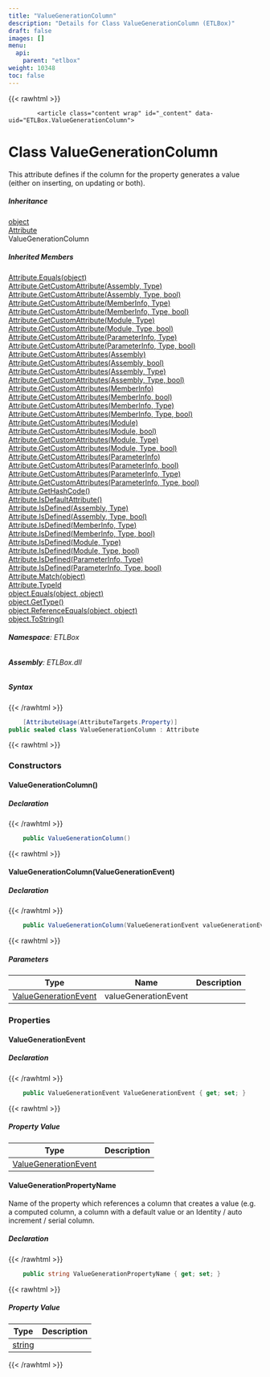 ```yaml
---
title: "ValueGenerationColumn"
description: "Details for Class ValueGenerationColumn (ETLBox)"
draft: false
images: []
menu:
  api:
    parent: "etlbox"
weight: 10348
toc: false
---
```


{{< rawhtml >}}

            <article class="content wrap" id="_content" data-uid="ETLBox.ValueGenerationColumn">
  <h1 id="ETLBox_ValueGenerationColumn" data-uid="ETLBox.ValueGenerationColumn" class="text-break">Class ValueGenerationColumn</h1>
  <div class="markdown level0 summary"><p>This attribute defines if the column for the property generates a value (either on inserting, on updating or both).</p>
</div>
  <div class="markdown level0 conceptual"></div>
  <div class="inheritance">
    <h5>Inheritance</h5>
    <div class="level0"><a class="xref" href="https://learn.microsoft.com/dotnet/api/system.object">object</a></div>
    <div class="level1"><a class="xref" href="https://learn.microsoft.com/dotnet/api/system.attribute">Attribute</a></div>
    <div class="level2"><span class="xref">ValueGenerationColumn</span></div>
  </div>
  <div class="inheritedMembers">
    <h5>Inherited Members</h5>
    <div>
      <a class="xref" href="https://learn.microsoft.com/dotnet/api/system.attribute.equals">Attribute.Equals(object)</a>
    </div>
    <div>
      <a class="xref" href="https://learn.microsoft.com/dotnet/api/system.attribute.getcustomattribute#system-attribute-getcustomattribute(system-reflection-assembly-system-type)">Attribute.GetCustomAttribute(Assembly, Type)</a>
    </div>
    <div>
      <a class="xref" href="https://learn.microsoft.com/dotnet/api/system.attribute.getcustomattribute#system-attribute-getcustomattribute(system-reflection-assembly-system-type-system-boolean)">Attribute.GetCustomAttribute(Assembly, Type, bool)</a>
    </div>
    <div>
      <a class="xref" href="https://learn.microsoft.com/dotnet/api/system.attribute.getcustomattribute#system-attribute-getcustomattribute(system-reflection-memberinfo-system-type)">Attribute.GetCustomAttribute(MemberInfo, Type)</a>
    </div>
    <div>
      <a class="xref" href="https://learn.microsoft.com/dotnet/api/system.attribute.getcustomattribute#system-attribute-getcustomattribute(system-reflection-memberinfo-system-type-system-boolean)">Attribute.GetCustomAttribute(MemberInfo, Type, bool)</a>
    </div>
    <div>
      <a class="xref" href="https://learn.microsoft.com/dotnet/api/system.attribute.getcustomattribute#system-attribute-getcustomattribute(system-reflection-module-system-type)">Attribute.GetCustomAttribute(Module, Type)</a>
    </div>
    <div>
      <a class="xref" href="https://learn.microsoft.com/dotnet/api/system.attribute.getcustomattribute#system-attribute-getcustomattribute(system-reflection-module-system-type-system-boolean)">Attribute.GetCustomAttribute(Module, Type, bool)</a>
    </div>
    <div>
      <a class="xref" href="https://learn.microsoft.com/dotnet/api/system.attribute.getcustomattribute#system-attribute-getcustomattribute(system-reflection-parameterinfo-system-type)">Attribute.GetCustomAttribute(ParameterInfo, Type)</a>
    </div>
    <div>
      <a class="xref" href="https://learn.microsoft.com/dotnet/api/system.attribute.getcustomattribute#system-attribute-getcustomattribute(system-reflection-parameterinfo-system-type-system-boolean)">Attribute.GetCustomAttribute(ParameterInfo, Type, bool)</a>
    </div>
    <div>
      <a class="xref" href="https://learn.microsoft.com/dotnet/api/system.attribute.getcustomattributes#system-attribute-getcustomattributes(system-reflection-assembly)">Attribute.GetCustomAttributes(Assembly)</a>
    </div>
    <div>
      <a class="xref" href="https://learn.microsoft.com/dotnet/api/system.attribute.getcustomattributes#system-attribute-getcustomattributes(system-reflection-assembly-system-boolean)">Attribute.GetCustomAttributes(Assembly, bool)</a>
    </div>
    <div>
      <a class="xref" href="https://learn.microsoft.com/dotnet/api/system.attribute.getcustomattributes#system-attribute-getcustomattributes(system-reflection-assembly-system-type)">Attribute.GetCustomAttributes(Assembly, Type)</a>
    </div>
    <div>
      <a class="xref" href="https://learn.microsoft.com/dotnet/api/system.attribute.getcustomattributes#system-attribute-getcustomattributes(system-reflection-assembly-system-type-system-boolean)">Attribute.GetCustomAttributes(Assembly, Type, bool)</a>
    </div>
    <div>
      <a class="xref" href="https://learn.microsoft.com/dotnet/api/system.attribute.getcustomattributes#system-attribute-getcustomattributes(system-reflection-memberinfo)">Attribute.GetCustomAttributes(MemberInfo)</a>
    </div>
    <div>
      <a class="xref" href="https://learn.microsoft.com/dotnet/api/system.attribute.getcustomattributes#system-attribute-getcustomattributes(system-reflection-memberinfo-system-boolean)">Attribute.GetCustomAttributes(MemberInfo, bool)</a>
    </div>
    <div>
      <a class="xref" href="https://learn.microsoft.com/dotnet/api/system.attribute.getcustomattributes#system-attribute-getcustomattributes(system-reflection-memberinfo-system-type)">Attribute.GetCustomAttributes(MemberInfo, Type)</a>
    </div>
    <div>
      <a class="xref" href="https://learn.microsoft.com/dotnet/api/system.attribute.getcustomattributes#system-attribute-getcustomattributes(system-reflection-memberinfo-system-type-system-boolean)">Attribute.GetCustomAttributes(MemberInfo, Type, bool)</a>
    </div>
    <div>
      <a class="xref" href="https://learn.microsoft.com/dotnet/api/system.attribute.getcustomattributes#system-attribute-getcustomattributes(system-reflection-module)">Attribute.GetCustomAttributes(Module)</a>
    </div>
    <div>
      <a class="xref" href="https://learn.microsoft.com/dotnet/api/system.attribute.getcustomattributes#system-attribute-getcustomattributes(system-reflection-module-system-boolean)">Attribute.GetCustomAttributes(Module, bool)</a>
    </div>
    <div>
      <a class="xref" href="https://learn.microsoft.com/dotnet/api/system.attribute.getcustomattributes#system-attribute-getcustomattributes(system-reflection-module-system-type)">Attribute.GetCustomAttributes(Module, Type)</a>
    </div>
    <div>
      <a class="xref" href="https://learn.microsoft.com/dotnet/api/system.attribute.getcustomattributes#system-attribute-getcustomattributes(system-reflection-module-system-type-system-boolean)">Attribute.GetCustomAttributes(Module, Type, bool)</a>
    </div>
    <div>
      <a class="xref" href="https://learn.microsoft.com/dotnet/api/system.attribute.getcustomattributes#system-attribute-getcustomattributes(system-reflection-parameterinfo)">Attribute.GetCustomAttributes(ParameterInfo)</a>
    </div>
    <div>
      <a class="xref" href="https://learn.microsoft.com/dotnet/api/system.attribute.getcustomattributes#system-attribute-getcustomattributes(system-reflection-parameterinfo-system-boolean)">Attribute.GetCustomAttributes(ParameterInfo, bool)</a>
    </div>
    <div>
      <a class="xref" href="https://learn.microsoft.com/dotnet/api/system.attribute.getcustomattributes#system-attribute-getcustomattributes(system-reflection-parameterinfo-system-type)">Attribute.GetCustomAttributes(ParameterInfo, Type)</a>
    </div>
    <div>
      <a class="xref" href="https://learn.microsoft.com/dotnet/api/system.attribute.getcustomattributes#system-attribute-getcustomattributes(system-reflection-parameterinfo-system-type-system-boolean)">Attribute.GetCustomAttributes(ParameterInfo, Type, bool)</a>
    </div>
    <div>
      <a class="xref" href="https://learn.microsoft.com/dotnet/api/system.attribute.gethashcode">Attribute.GetHashCode()</a>
    </div>
    <div>
      <a class="xref" href="https://learn.microsoft.com/dotnet/api/system.attribute.isdefaultattribute">Attribute.IsDefaultAttribute()</a>
    </div>
    <div>
      <a class="xref" href="https://learn.microsoft.com/dotnet/api/system.attribute.isdefined#system-attribute-isdefined(system-reflection-assembly-system-type)">Attribute.IsDefined(Assembly, Type)</a>
    </div>
    <div>
      <a class="xref" href="https://learn.microsoft.com/dotnet/api/system.attribute.isdefined#system-attribute-isdefined(system-reflection-assembly-system-type-system-boolean)">Attribute.IsDefined(Assembly, Type, bool)</a>
    </div>
    <div>
      <a class="xref" href="https://learn.microsoft.com/dotnet/api/system.attribute.isdefined#system-attribute-isdefined(system-reflection-memberinfo-system-type)">Attribute.IsDefined(MemberInfo, Type)</a>
    </div>
    <div>
      <a class="xref" href="https://learn.microsoft.com/dotnet/api/system.attribute.isdefined#system-attribute-isdefined(system-reflection-memberinfo-system-type-system-boolean)">Attribute.IsDefined(MemberInfo, Type, bool)</a>
    </div>
    <div>
      <a class="xref" href="https://learn.microsoft.com/dotnet/api/system.attribute.isdefined#system-attribute-isdefined(system-reflection-module-system-type)">Attribute.IsDefined(Module, Type)</a>
    </div>
    <div>
      <a class="xref" href="https://learn.microsoft.com/dotnet/api/system.attribute.isdefined#system-attribute-isdefined(system-reflection-module-system-type-system-boolean)">Attribute.IsDefined(Module, Type, bool)</a>
    </div>
    <div>
      <a class="xref" href="https://learn.microsoft.com/dotnet/api/system.attribute.isdefined#system-attribute-isdefined(system-reflection-parameterinfo-system-type)">Attribute.IsDefined(ParameterInfo, Type)</a>
    </div>
    <div>
      <a class="xref" href="https://learn.microsoft.com/dotnet/api/system.attribute.isdefined#system-attribute-isdefined(system-reflection-parameterinfo-system-type-system-boolean)">Attribute.IsDefined(ParameterInfo, Type, bool)</a>
    </div>
    <div>
      <a class="xref" href="https://learn.microsoft.com/dotnet/api/system.attribute.match">Attribute.Match(object)</a>
    </div>
    <div>
      <a class="xref" href="https://learn.microsoft.com/dotnet/api/system.attribute.typeid">Attribute.TypeId</a>
    </div>
    <div>
      <a class="xref" href="https://learn.microsoft.com/dotnet/api/system.object.equals#system-object-equals(system-object-system-object)">object.Equals(object, object)</a>
    </div>
    <div>
      <a class="xref" href="https://learn.microsoft.com/dotnet/api/system.object.gettype">object.GetType()</a>
    </div>
    <div>
      <a class="xref" href="https://learn.microsoft.com/dotnet/api/system.object.referenceequals">object.ReferenceEquals(object, object)</a>
    </div>
    <div>
      <a class="xref" href="https://learn.microsoft.com/dotnet/api/system.object.tostring">object.ToString()</a>
    </div>
  </div>
<h6><strong>Namespace</strong>: ETLBox</h6>
  <h6><strong>Assembly</strong>: ETLBox.dll</h6>
  <h5 id="ETLBox_ValueGenerationColumn_syntax">Syntax</h5>
{{< /rawhtml >}}

```C#
    [AttributeUsage(AttributeTargets.Property)]
public sealed class ValueGenerationColumn : Attribute
```

{{< rawhtml >}}
  <h3 id="constructors">Constructors
</h3>
  <a id="ETLBox_ValueGenerationColumn__ctor_" data-uid="ETLBox.ValueGenerationColumn.#ctor*"></a>
  <h4 id="ETLBox_ValueGenerationColumn__ctor" data-uid="ETLBox.ValueGenerationColumn.#ctor">ValueGenerationColumn()</h4>
  <div class="markdown level1 summary"></div>
  <div class="markdown level1 conceptual"></div>
  <h5 class="declaration">Declaration</h5>
{{< /rawhtml >}}

```C#
    public ValueGenerationColumn()
```

{{< rawhtml >}}
  <a id="ETLBox_ValueGenerationColumn__ctor_" data-uid="ETLBox.ValueGenerationColumn.#ctor*"></a>
  <h4 id="ETLBox_ValueGenerationColumn__ctor_ETLBox_ValueGenerationEvent_" data-uid="ETLBox.ValueGenerationColumn.#ctor(ETLBox.ValueGenerationEvent)">ValueGenerationColumn(ValueGenerationEvent)</h4>
  <div class="markdown level1 summary"></div>
  <div class="markdown level1 conceptual"></div>
  <h5 class="declaration">Declaration</h5>
{{< /rawhtml >}}

```C#
    public ValueGenerationColumn(ValueGenerationEvent valueGenerationEvent)
```

{{< rawhtml >}}
  <h5 class="parameters">Parameters</h5>
  <table class="table table-bordered table-condensed">
    <thead>
      <tr>
        <th>Type</th>
        <th>Name</th>
        <th>Description</th>
      </tr>
    </thead>
    <tbody>
      <tr>
        <td><a class="xref" href="/api/etlbox/valuegenerationevent">ValueGenerationEvent</a></td>
        <td><span class="parametername">valueGenerationEvent</span></td>
        <td></td>
      </tr>
    </tbody>
  </table>
  <h3 id="properties">Properties
</h3>
  <a id="ETLBox_ValueGenerationColumn_ValueGenerationEvent_" data-uid="ETLBox.ValueGenerationColumn.ValueGenerationEvent*"></a>
  <h4 id="ETLBox_ValueGenerationColumn_ValueGenerationEvent" data-uid="ETLBox.ValueGenerationColumn.ValueGenerationEvent">ValueGenerationEvent</h4>
  <div class="markdown level1 summary"></div>
  <div class="markdown level1 conceptual"></div>
  <h5 class="declaration">Declaration</h5>
{{< /rawhtml >}}

```C#
    public ValueGenerationEvent ValueGenerationEvent { get; set; }
```

{{< rawhtml >}}
  <h5 class="propertyValue">Property Value</h5>
  <table class="table table-bordered table-condensed">
    <thead>
      <tr>
        <th>Type</th>
        <th>Description</th>
      </tr>
    </thead>
    <tbody>
      <tr>
        <td><a class="xref" href="/api/etlbox/valuegenerationevent">ValueGenerationEvent</a></td>
        <td></td>
      </tr>
    </tbody>
  </table>
  <a id="ETLBox_ValueGenerationColumn_ValueGenerationPropertyName_" data-uid="ETLBox.ValueGenerationColumn.ValueGenerationPropertyName*"></a>
  <h4 id="ETLBox_ValueGenerationColumn_ValueGenerationPropertyName" data-uid="ETLBox.ValueGenerationColumn.ValueGenerationPropertyName">ValueGenerationPropertyName</h4>
  <div class="markdown level1 summary"><p>Name of the property which references a column that creates a value (e.g. a computed column, a column with a default
value or an Identity / auto increment / serial column.</p>
</div>
  <div class="markdown level1 conceptual"></div>
  <h5 class="declaration">Declaration</h5>
{{< /rawhtml >}}

```C#
    public string ValueGenerationPropertyName { get; set; }
```

{{< rawhtml >}}
  <h5 class="propertyValue">Property Value</h5>
  <table class="table table-bordered table-condensed">
    <thead>
      <tr>
        <th>Type</th>
        <th>Description</th>
      </tr>
    </thead>
    <tbody>
      <tr>
        <td><a class="xref" href="https://learn.microsoft.com/dotnet/api/system.string">string</a></td>
        <td></td>
      </tr>
    </tbody>
  </table>

{{< /rawhtml >}}
